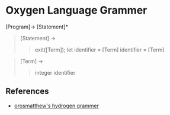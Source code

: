 # Oxygen Language Grammer

[Program]-> [Statement]*

> [Statement] ->
> > exit([Term]);
> > let identifier = [Term]
> > identifier = [Term]

> [Term] ->
> > integer
> > identifier

## References

- [orosmatthew's hydrogen grammer](https://github.com/orosmatthew/hydrogen-cpp/blob/master/docs/grammar.md)
